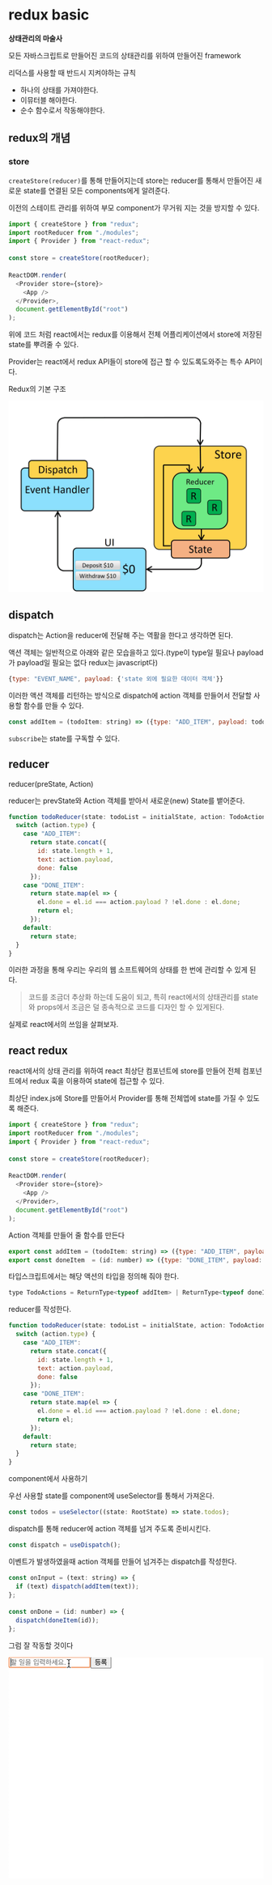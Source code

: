 # redux basic

**상태관리의 마술사**

모든 자바스크립트로 만들어진 코드의 상태관리를 위하여 만들어진 framework

리덕스를 사용할 때 반드시 지켜야하는 규칙

- 하나의 상태를 가져야한다.
- 이뮤터블 해야한다.
- 순수 함수로서 작동해야한다.

## redux의 개념

### store

`createStore(reducer)`를 통해 만들어지는데 store는 reducer를 통해서 만들어진 새로운 state를 연결된 모든 components에게 알려준다.

이전의 스테이트 관리를 위하여 부모 component가 무거워 지는 것을 방지할 수 있다.

```js
import { createStore } from "redux";
import rootReducer from "./modules";
import { Provider } from "react-redux";

const store = createStore(rootReducer);

ReactDOM.render(
  <Provider store={store}>
    <App />
  </Provider>,
  document.getElementById("root")
);
```

위에 코드 처럼 react에서는 redux를 이용해서 전체 어플리케이션에서 store에 저장된 state를 뿌려줄 수 있다.

Provider는 react에서 redux API들이 store에 접근 할 수 있도록도와주는 특수 API이다.

Redux의 기본 구조

![redux](./src/redux_gif.gif)

## dispatch

dispatch는 Action을 reducer에 전달해 주는 역활을 한다고 생각하면 된다.

액션 객체는 일반적으로 아래와 같은 모습을하고 있다.(type이 type일 필요나 payload가 payload일 필요는 없다 redux는 javascript다)

```js
{type: "EVENT_NAME", payload: {'state 외에 필요한 데이터 객체'}}
```

이러한 액션 객체를 리턴하는 방식으로 dispatch에 action 객체를 만들어서 전달할 사용할 함수를 만들 수 있다.

```js
const addItem = (todoItem: string) => ({type: "ADD_ITEM", payload: todoItem}as const)
```

`subscribe`는 state를 구독할 수 있다.

## reducer

reducer(preState, Action)

reducer는 prevState와 Action 객체를 받아서 새로운(new) State를 뱉어준다.

```js
function todoReducer(state: todoList = initialState, action: TodoActions) {
  switch (action.type) {
    case "ADD_ITEM":
      return state.concat({
        id: state.length + 1,
        text: action.payload,
        done: false
      });
    case "DONE_ITEM":
      return state.map(el => {
        el.done = el.id === action.payload ? !el.done : el.done;
        return el;
      });
    default:
      return state;
  }
}
```

이러한 과정을 통해 우리는 우리의 웹 소프트웨어의 상태를 한 번에 관리할 수 있게 된다.

> 코드를 조금더 추상화 하는데 도움이 되고, 특히 react에서의 상태관리를
> state와 props에서 조금은 덜 종속적으로 코드를 디자인 할 수 있게된다.

실제로 react에서의 쓰임을 살펴보자.

## react redux

react에서의 상태 관리를 위하여 react 최상단 컴포넌트에 store를 만들어 전체 컴포넌트에서 redux 훅을 이용하여 state에 접근할 수 있다.

최상단 index.js에 Store를 만들어서 Provider를 통해 전체엡에 state를 가질 수 있도록 해준다.

```js
import { createStore } from "redux";
import rootReducer from "./modules";
import { Provider } from "react-redux";

const store = createStore(rootReducer);

ReactDOM.render(
  <Provider store={store}>
    <App />
  </Provider>,
  document.getElementById("root")
);
```

Action 객체를 만들어 줄 함수를 만든다

```js
export const addItem = (todoItem: string) => ({type: "ADD_ITEM", payload: todoItem}as const)
export const doneItem  = (id: number) => ({type: "DONE_ITEM", payload: id}as const)
```

타입스크립트에서는 해당 액션의 타입을 정의해 줘야 한다.

```js
type TodoActions = ReturnType<typeof addItem> | ReturnType<typeof doneItem>;
```

reducer를 작성한다.

```js
function todoReducer(state: todoList = initialState, action: TodoActions) {
  switch (action.type) {
    case "ADD_ITEM":
      return state.concat({
        id: state.length + 1,
        text: action.payload,
        done: false
      });
    case "DONE_ITEM":
      return state.map(el => {
        el.done = el.id === action.payload ? !el.done : el.done;
        return el;
      });
    default:
      return state;
  }
}
```

component에서 사용하기

우선 사용할 state를 component에 useSelector를 통해서 가져온다.

```js
const todos = useSelector((state: RootState) => state.todos);
```

dispatch를 통해 reducer에 action 객체를 넘겨 주도록 준비시킨다.

```js
const dispatch = useDispatch();
```

이벤트가 발생하였을때 action 객체를 만들어 넘겨주는 dispatch를 작성한다.

```js
const onInput = (text: string) => {
  if (text) dispatch(addItem(text));
};

const onDone = (id: number) => {
  dispatch(doneItem(id));
};
```

그럼 잘 작동할 것이다

![sample](./src/redux.gif)
